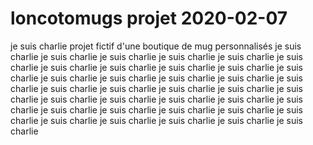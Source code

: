 # loncotomugs projet 2020-02-07
je suis charlie projet fictif d'une boutique de mug personnalisés
je suis charlie
je suis charlie
je suis charlie
je suis charlie
je suis charlie
je suis charlie
je suis charlie
je suis charlie
je suis charlie
je suis charlie
je suis charlie
je suis charlie
je suis charlie
je suis charlie
je suis charlie
je suis charlie
je suis charlie
je suis charlie
je suis charlie
je suis charlie
je suis charlie
je suis charlie
je suis charlie
je suis charlie
je suis charlie
je suis charlie
je suis charlie
je suis charlie
je suis charlie
je suis charlie
je suis charlie
je suis charlie
je suis charlie
je suis charlie
je suis charlie
je suis charlie